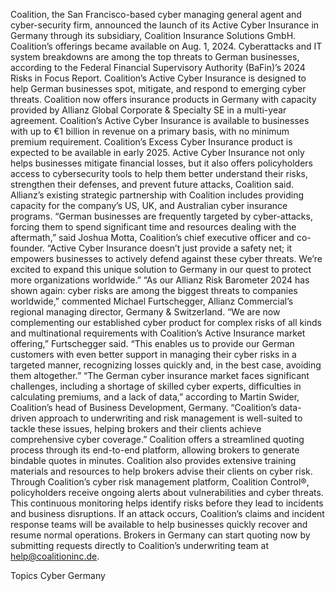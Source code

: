 Coalition, the San Francisco-based cyber managing general agent and cyber-security firm, announced the launch of its Active Cyber Insurance in Germany through its subsidiary, Coalition Insurance Solutions GmbH. Coalition’s offerings became available on Aug. 1, 2024.
Cyberattacks and IT system breakdowns are among the top threats to German businesses, according to the Federal Financial Supervisory Authority (BaFin)’s 2024 Risks in Focus Report.
Coalition’s Active Cyber Insurance is designed to help German businesses spot, mitigate, and respond to emerging cyber threats.
Coalition now offers insurance products in Germany with capacity provided by Allianz Global Corporate & Specialty SE in a multi-year agreement. Coalition’s Active Cyber Insurance is available to businesses with up to €1 billion in revenue on a primary basis, with no minimum premium requirement. Coalition’s Excess Cyber Insurance product is expected to be available in early 2025.
Active Cyber Insurance not only helps businesses mitigate financial losses, but it also offers policyholders access to cybersecurity tools to help them better understand their risks, strengthen their defenses, and prevent future attacks, Coalition said.
Allianz’s existing strategic partnership with Coalition includes providing capacity for the company’s US, UK, and Australian cyber insurance programs.
“German businesses are frequently targeted by cyber-attacks, forcing them to spend significant time and resources dealing with the aftermath,” said Joshua Motta, Coalition’s chief executive officer and co-founder. “Active Cyber Insurance doesn’t just provide a safety net; it empowers businesses to actively defend against these cyber threats. We’re excited to expand this unique solution to Germany in our quest to protect more organizations worldwide.”
“As our Allianz Risk Barometer 2024 has shown again: cyber risks are among the biggest threats to companies worldwide,” commented Michael Furtschegger, Allianz Commercial’s regional managing director, Germany & Switzerland.
“We are now complementing our established cyber product for complex risks of all kinds and multinational requirements with Coalition’s Active Insurance market offering,” Furtschegger said. “This enables us to provide our German customers with even better support in managing their cyber risks in a targeted manner, recognizing losses quickly and, in the best case, avoiding them altogether.”
“The German cyber insurance market faces significant challenges, including a shortage of skilled cyber experts, difficulties in calculating premiums, and a lack of data,” according to Martin Swider, Coalition’s head of Business Development, Germany. “Coalition’s data-driven approach to underwriting and risk management is well-suited to tackle these issues, helping brokers and their clients achieve comprehensive cyber coverage.”
Coalition offers a streamlined quoting process through its end-to-end platform, allowing brokers to generate bindable quotes in minutes. Coalition also provides extensive training materials and resources to help brokers advise their clients on cyber risk.
Through Coalition’s cyber risk management platform, Coalition Control®, policyholders receive ongoing alerts about vulnerabilities and cyber threats. This continuous monitoring helps identify risks before they lead to incidents and business disruptions. If an attack occurs, Coalition’s claims and incident response teams will be available to help businesses quickly recover and resume normal operations.
Brokers in Germany can start quoting now by submitting requests directly to Coalition’s underwriting team at help@coalitioninc.de.

Topics
Cyber
Germany
